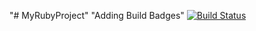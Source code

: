 "# MyRubyProject" 
"Adding Build Badges"
[![Build Status](https://travis-ci.org/rpsamuel/MyRubyProject.svg?branch=master)](https://travis-ci.org/rpsamuel/MyRubyProject)
